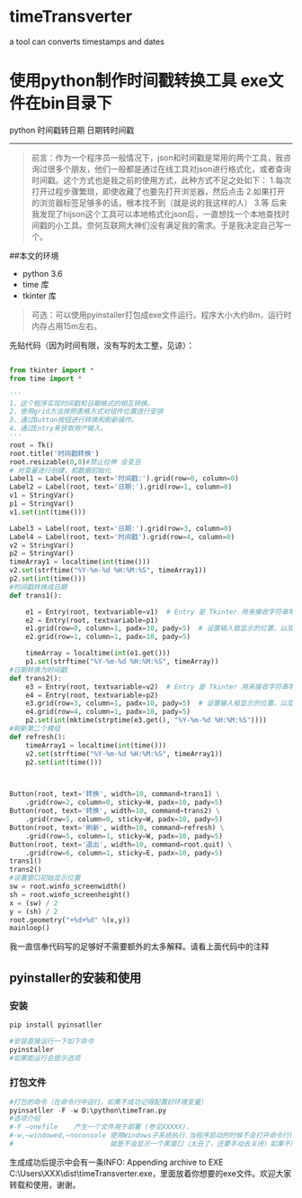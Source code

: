 # timeTransverter
a tool can converts timestamps and dates
# 使用python制作时间戳转换工具 exe文件在bin目录下



python 时间戳转日期 日期转时间戳

---

> 前言：作为一个程序员一般情况下，json和时间戳是常用的两个工具，我咨询过很多个朋友，他们一般都是通过在线工具对json进行格式化，或者查询时间戳。这个方式也是我之前的使用方式，此种方式不足之处如下：
1.每次打开过程步骤繁琐，即使收藏了也要先打开浏览器，然后点击
2.如果打开的浏览器标签足够多的话，根本找不到（就是说的我这样的人）
3.等
后来我发现了hijson这个工具可以本地格式化json后，一直想找一个本地查找时间戳的小工具。奈何互联网大神们没有满足我的需求。于是我决定自己写一个。

##本文的环境

 - python 3.6
 - time 库
 - tkinter 库

 > 可选：可以使用pyinstaller打包成exe文件运行。程序大小大约8m，运行时内存占用15m左右。

先贴代码（因为时间有限，没有写的太工整，见谅）：

```python 

from tkinter import *
from time import *

'''
1、这个程序实现时间戳和日期格式的相互转换。
2、使用grid方法按照表格方式对组件位置进行安排
3、通过Button按钮进行转换和刷新操作。
4、通过Entry来获取用户输入。
'''
root = Tk()
root.title('时间戳转换')
root.resizable(0,0)#禁止拉伸 会变丑
# 对变量进行创建，和数据初始化
Label1 = Label(root, text='时间戳:').grid(row=0, column=0)
Label2 = Label(root, text='日期:').grid(row=1, column=0)
v1 = StringVar()
p1 = StringVar()
v1.set(int(time()))

Label3 = Label(root, text='日期:').grid(row=3, column=0)
Label4 = Label(root, text='时间戳').grid(row=4, column=0)
v2 = StringVar()
p2 = StringVar()
timeArray1 = localtime(int(time()))
v2.set(strftime("%Y-%m-%d %H:%M:%S", timeArray1))
p2.set(int(time()))
#时间戳转换成日期
def trans1():

    e1 = Entry(root, textvariable=v1)  # Entry 是 Tkinter 用来接收字符串等输入的控件.
    e2 = Entry(root, textvariable=p1)
    e1.grid(row=0, column=1, padx=10, pady=5)  # 设置输入框显示的位置，以及长和宽属性
    e2.grid(row=1, column=1, padx=10, pady=5)

    timeArray = localtime(int(e1.get()))
    p1.set(strftime("%Y-%m-%d %H:%M:%S", timeArray))
#日期转换为时间戳
def trans2():
    e3 = Entry(root, textvariable=v2)  # Entry 是 Tkinter 用来接收字符串等输入的控件.
    e4 = Entry(root, textvariable=p2)
    e3.grid(row=3, column=1, padx=10, pady=5)  # 设置输入框显示的位置，以及长和宽属性
    e4.grid(row=4, column=1, padx=10, pady=5)
    p2.set(int(mktime(strptime(e3.get(), "%Y-%m-%d %H:%M:%S"))))
#刷新第二个模组
def refresh():
    timeArray1 = localtime(int(time()))
    v2.set(strftime("%Y-%m-%d %H:%M:%S", timeArray1))
    p2.set(int(time()))



Button(root, text='转换', width=10, command=trans1) \
    .grid(row=2, column=0, sticky=W, padx=10, pady=5)
Button(root, text='转换', width=10, command=trans2) \
    .grid(row=5, column=0, sticky=W, padx=10, pady=5)
Button(root, text='刷新', width=10, command=refresh) \
    .grid(row=5, column=1, sticky=W, padx=10, pady=5)
Button(root, text='退出', width=10, command=root.quit) \
    .grid(row=6, column=1, sticky=E, padx=10, pady=5)
trans1()
trans2()
#设置窗口初始显示位置
sw = root.winfo_screenwidth()
sh = root.winfo_screenheight()
x = (sw) / 2
y = (sh) / 2
root.geometry("+%d+%d" %(x,y))
mainloop()


```

我一直信奉代码写的足够好不需要额外的太多解释。请看上面代码中的注释

## pyinstaller的安装和使用

### 安装

```python
pip install pyinsatller

#安装直接运行一下如下命令
pyinstaller
#如果能运行会提示选项
```

### 打包文件

```python
#打包的命令（在命令行中运行，如果不成功记得配置好环境变量）
pyinsatller -F -w D:\python\timeTran.py 
#选项介绍
#-F –onefile	产生一个文件用于部署 (参见XXXXX).
#-w,–windowed,–noconsole 使用Windows子系统执行.当程序启动的时候不会打开命令行(只对Windows有效) 
#						 就是不会显示一个黑窗口（太丑了，还要手动去关闭）如果不知道什么意思，可以自己去试试

```

生成成功后提示中会有一条INFO: Appending archive to EXE C:\Users\XXX\dist\timeTransverter.exe，里面放着你想要的exe文件。欢迎大家转载和使用，谢谢。
